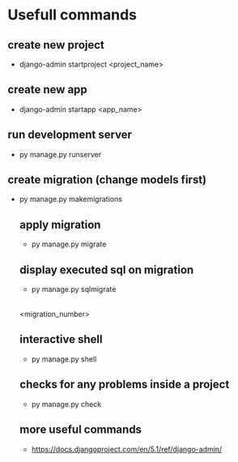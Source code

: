 # Usefull commands

## create new project
- django-admin startproject <project_name>

## create new app
- django-admin startapp <app_name>

## run development server
- py manage.py runserver

## create migration (change models first)
- py manage.py makemigrations <table>

## apply migration
- py manage.py migrate

## display executed sql on migration
- py manage.py sqlmigrate <table> <migration_number>

## interactive shell
- py manage.py shell

## checks for any problems inside a project
- py manage.py check

## more useful commands
- https://docs.djangoproject.com/en/5.1/ref/django-admin/